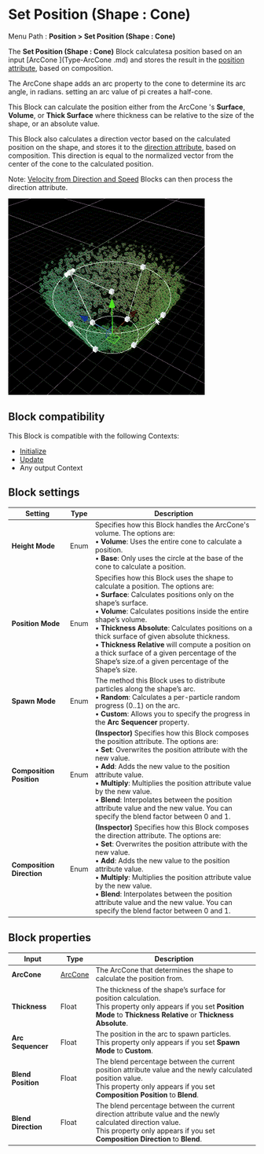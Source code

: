 # Set Position (Shape : Cone)

Menu Path : **Position > Set Position (Shape : Cone)**

The **Set Position (Shape : Cone)** Block calculatesa position based on an input [ArcCone ](Type-ArcCone .md) and stores the result in the [position attribute](Reference-Attributes.md), based on composition.

The ArcCone shape adds an arc property to the cone to determine its arc angle, in radians. setting an arc value of pi creates a half-cone.

This Block can calculate the position either from the ArcCone 's **Surface**, **Volume**, or **Thick Surface** where thickness can be relative to the size of the shape, or an absolute value.


This Block also calculates a direction vector based on the calculated position on the shape, and stores it to the [direction attribute](Reference-Attributes.md), based on composition. This direction is equal to the normalized vector from the center of the cone to the calculated position.

Note: [Velocity from Direction and Speed](Block-VelocityFromDirectionAndSpeed.md) Blocks can then process the direction attribute.

![](Images/Block-SetPosition(Cone)Main.gif)

## Block compatibility

This Block is compatible with the following Contexts:

- [Initialize](Context-Initialize.md)
- [Update](Context-Update.md)
- Any output Context

## Block settings

| **Setting**               | **Type** | **Description**                                              |
| ------------------------- | -------- | ------------------------------------------------------------ |
| **Height Mode**           | Enum     | Specifies how this Block handles the ArcCone's volume. The options are:<br/>&#8226; **Volume**: Uses the entire cone to calculate a position.<br/>&#8226; **Base**: Only uses the circle at the base of the cone to calculate a position. |
| **Position Mode**         | Enum     | Specifies how this Block uses the shape to calculate a position. The options are:<br/>&#8226; **Surface**: Calculates positions only on the shape’s surface.<br/>&#8226; **Volume**: Calculates positions inside the entire shape’s volume.<br/>&#8226; **Thickness Absolute**: Calculates positions on a thick surface of given absolute thickness.<br/>&#8226; **Thickness Relative** will compute a position on a thick surface of a given percentage of the Shape’s size.of a given percentage of the Shape’s size. |
| **Spawn Mode**            | Enum     | The method this Block uses to distribute particles along the shape’s arc. <br/>&#8226; **Random**: Calculates a per-particle random progress (0..1) on the arc. <br/>&#8226; **Custom**: Allows you to specify the progress in the **Arc Sequencer** property. |
| **Composition Position**  | Enum     | **(Inspector)** Specifies how this Block composes the position attribute. The options are:<br/>&#8226; **Set**: Overwrites the position attribute with the new value.<br/>&#8226; **Add**: Adds the new value to the position attribute value.<br/>&#8226; **Multiply**: Multiplies the position attribute value by the new value.<br/>&#8226; **Blend**: Interpolates between the position attribute value and the new value. You can specify the blend factor between 0 and 1. |
| **Composition Direction** | Enum     | **(Inspector)** Specifies how this Block composes the direction attribute. The options are:<br/>&#8226; **Set**: Overwrites the position attribute with the new value.<br/>&#8226; **Add**: Adds the new value to the position attribute value.<br/>&#8226; **Multiply**: Multiplies the position attribute value by the new value.<br/>&#8226; **Blend**: Interpolates between the position attribute value and the new value. You can specify the blend factor between 0 and 1. |

## Block properties

| **Input**           | **Type**                   | **Description**                                              |
| ------------------- | -------------------------- | ------------------------------------------------------------ |
| **ArcCone**         | [ArcCone](Type-ArcCone.md) | The ArcCone that determines the shape to calculate the position from. |
| **Thickness**       | Float                      | The thickness of the shape’s surface for position calculation.<br/>This property only appears if you set **Position Mode** to **Thickness Relative** or **Thickness Absolute**. |
| **Arc Sequencer**   | Float                      | The position in the arc to spawn particles.<br/>This property only appears if you set **Spawn Mode** to **Custom**. |
| **Blend Position**  | Float                      | The blend percentage between the current position attribute value and the newly calculated position value.<br/>This property only appears if you set **Composition Position** to **Blend**. |
| **Blend Direction** | Float                      | The blend percentage between the current direction attribute value and the newly calculated direction value.<br/>This property only appears if you set **Composition Direction** to **Blend**. |
